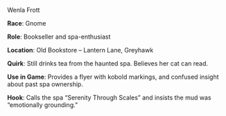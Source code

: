 
Wenla Frott

**Race**: Gnome

**Role**: Bookseller and spa-enthusiast

**Location**: Old Bookstore – Lantern Lane, Greyhawk

**Quirk**: Still drinks tea from the haunted spa. Believes her cat can read.

**Use in Game**: Provides a flyer with kobold markings, and confused insight about past spa ownership.

**Hook**: Calls the spa “Serenity Through Scales” and insists the mud was “emotionally grounding.”

